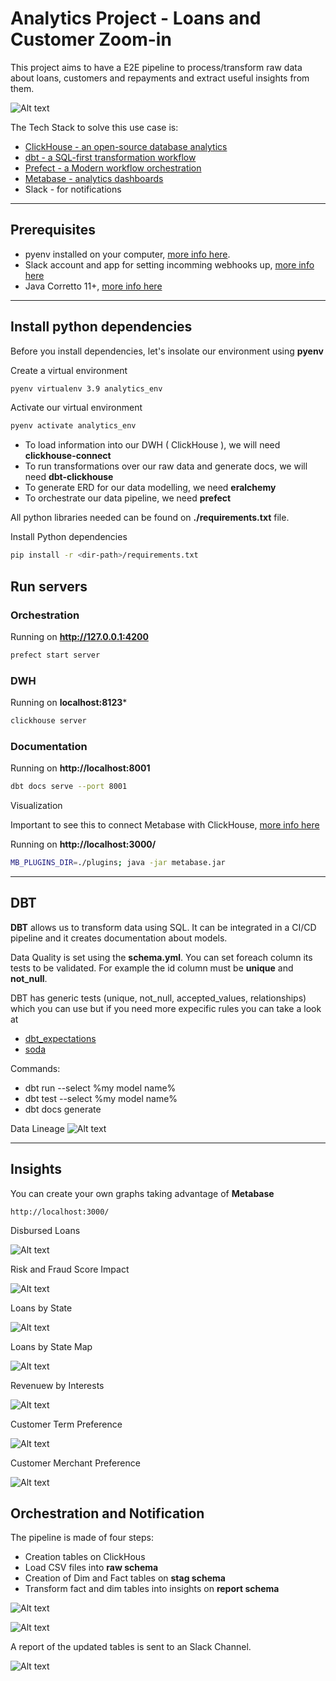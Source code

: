 # Analytics Project - Loans and Customer Zoom-in

This project aims to have a E2E pipeline to process/transform raw data about
loans, customers and repayments and extract useful insights from them.

![Alt text](data/imgs/general_diagram.png?raw=true "Architecture Diagram")


The Tech Stack to solve this use case is:
- [ClickHouse - an open-source database analytics](https://clickhouse.com/)
- [dbt - a SQL-first transformation workflow ](https://www.getdbt.com/)
- [Prefect - a Modern workflow orchestration](https://www.prefect.io/)
- [Metabase - analytics dashboards](https://www.metabase.com/)
- Slack - for notifications

***

## Prerequisites 
- pyenv installed on your computer, [more info here](https://github.com/pyenv/pyenv).
- Slack account and app for setting incomming webhooks up, [more info here](https://slack.com/)
- Java Corretto 11+, [more info here](https://docs.aws.amazon.com/corretto/latest/corretto-21-ug/downloads-list.html)

***

## Install python dependencies

Before you install dependencies, let's insolate our environment using **pyenv**

Create a virtual environment
```bash
pyenv virtualenv 3.9 analytics_env
```

Activate our virtual environment
```bash
pyenv activate analytics_env
```


- To load information into our DWH ( ClickHouse ), we will need **clickhouse-connect**
- To run transformations over our raw data and generate docs, we will need **dbt-clickhouse**
- To generate ERD for our data modelling, we need **eralchemy**
- To orchestrate our data pipeline, we need **prefect**

All python libraries needed can be found on **./requirements.txt** file.


Install Python dependencies
```bash
pip install -r <dir-path>/requirements.txt
```

## Run servers

### Orchestration 

Running on **http://127.0.0.1:4200**

```bash
prefect start server
```

### DWH 

Running on **localhost:8123***
```bash
clickhouse server
```

### Documentation

Running on **http://localhost:8001**

```bash
dbt docs serve --port 8001
```

Visualization

Important to see this to connect Metabase with ClickHouse, [more info here](https://github.com/ClickHouse/metabase-clickhouse-driver#choosing-the-right-version)

Running on **http://localhost:3000/**

```bash
MB_PLUGINS_DIR=./plugins; java -jar metabase.jar
```

******

## DBT

**DBT** allows us to transform data using SQL. It can be integrated in a CI/CD pipeline and it creates documentation about models.

Data Quality is set using the **schema.yml**. You can set foreach column its tests 
to be validated. For example the id column must be **unique** and **not_null**.

DBT has generic tests (unique, not_null, accepted_values, relationships) which you can use but if you need more expecific rules
you can take a look at
- [dbt_expectations](https://github.com/calogica/dbt-expectations)
- [soda](https://docs.soda.io/)

Commands:
- dbt run --select %my model name%
- dbt test --select %my model name%
- dbt docs generate

Data Lineage
![Alt text](data/imgs/dashboard/data_lineage.png?raw=true "Data Lineage")


***

## Insights

You can create your own graphs taking advantage of **Metabase**

```
http://localhost:3000/
```


Disbursed Loans

![Alt text](data/imgs/dashboard/q1.png "Disbursed Loans")

Risk and Fraud Score Impact

![Alt text](data/imgs/dashboard/q2.png "Risk and Fraud Score Impact")

Loans by State

![Alt text](data/imgs/dashboard/q3.png "Loans by State")

Loans by State Map

![Alt text](data/imgs/dashboard/q31.png "Loans by State Map")

Revenuew by Interests

![Alt text](data/imgs/dashboard/q4.png "Revenuew by Interests")

Customer Term Preference

![Alt text](data/imgs/dashboard/q5.png "Customer Term Preference")

Customer Merchant Preference

![Alt text](data/imgs/dashboard/q6.png "Customer Merchant Preference")



## Orchestration and Notification

The pipeline is made of four steps:
- Creation tables on ClickHous
- Load CSV files into **raw schema**
- Creation of Dim and Fact tables on **stag schema**
- Transform fact and dim tables into insights on **report schema**

![Alt text](data/imgs/dashboard/flow.png "Pipeline")


![Alt text](data/imgs/dashboard/dwh.png "ClickHouse DWH")


A report of the updated tables is sent to an Slack Channel.

![Alt text](data/imgs/dashboard/slack.png "Slack Notification")
